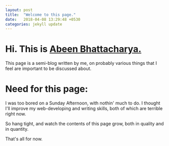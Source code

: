 ```yaml
---
layout: post
title:  "Welcome to this page."
date:   2018-04-08 13:29:48 +0530
categories: jekyll update
---
```

# Hi. This is [Abeen Bhattacharya.](https://www.facebook.com/profile.php?id=100000338522650&ref=br_rs)

This page is a semi-blog written by me, on probably various things that I feel are important to be discussed about.

# Need for this page:

I was too bored on a Sunday Afternoon, with nothin' much to do. I thought I'll improve my web-developing and writing skills, both of which are terrible right now.

So hang tight, and watch the contents of this page grow, both in quality and in quantity.

That's all for now.
